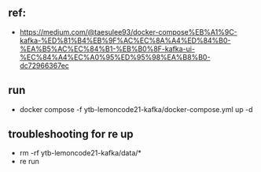 ## ref:
-  https://medium.com/@taesulee93/docker-compose%EB%A1%9C-kafka-%ED%81%B4%EB%9F%AC%EC%8A%A4%ED%84%B0-%EA%B5%AC%EC%84%B1-%EB%B0%8F-kafka-ui-%EC%84%A4%EC%A0%95%ED%95%98%EA%B8%B0-dc72966367ec

## run
- docker compose -f ytb-lemoncode21-kafka/docker-compose.yml up -d

## troubleshooting for re up
- rm -rf ytb-lemoncode21-kafka/data/*
- re run